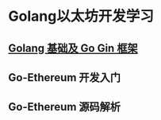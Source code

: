 # Golang以太坊开发学习
## [Golang 基础及 Go Gin 框架](https://github.com/tjiaoli/Golang.git)
## Go-Ethereum 开发入门
## Go-Ethereum 源码解析
